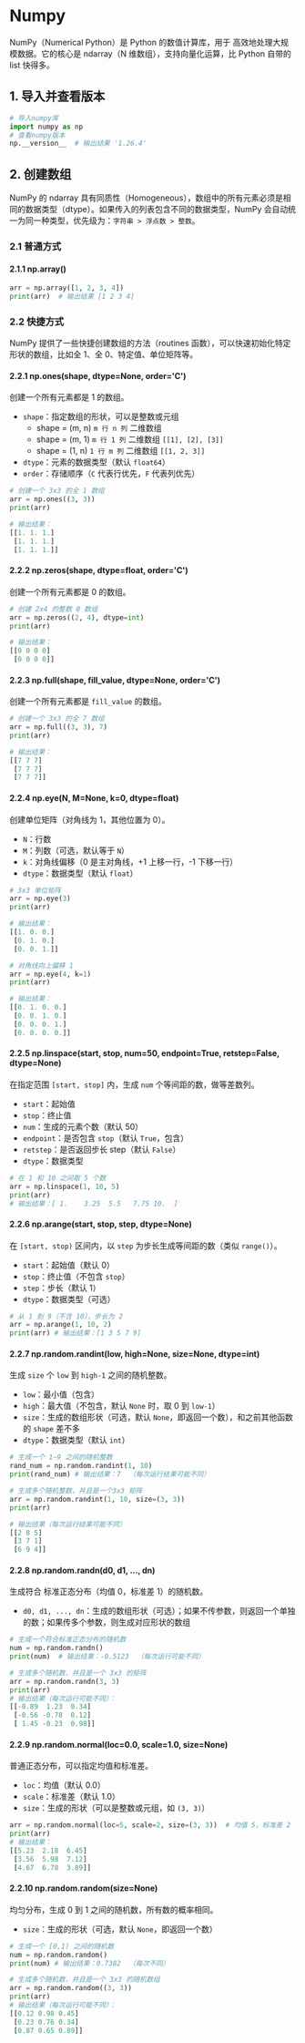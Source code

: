 # Numpy
NumPy（Numerical Python）是 Python 的数值计算库，用于 高效地处理大规模数据。它的核心是 ndarray（N 维数组），支持向量化运算，比 Python 自带的 list 快得多。

## 1. 导入并查看版本
```python
# 导入numpy库
import numpy as np
# 查看numpy版本
np.__version__  # 输出结果 '1.26.4'
```

## 2. 创建数组
NumPy 的 ndarray 具有同质性（Homogeneous），数组中的所有元素必须是相同的数据类型（dtype）。如果传入的列表包含不同的数据类型，NumPy 会自动统一为同一种类型，优先级为：`字符串 > 浮点数 > 整数`。

### 2.1 普通方式
#### 2.1.1 np.array()
```python
arr = np.array([1, 2, 3, 4])
print(arr)  # 输出结果 [1 2 3 4]
```

### 2.2 快捷方式
NumPy 提供了一些快捷创建数组的方法（routines 函数），可以快速初始化特定形状的数组，比如全 1、全 0、特定值、单位矩阵等。
#### 2.2.1 np.ones(shape, dtype=None, order='C')
创建一个所有元素都是 1 的数组。
- `shape`：指定数组的形状，可以是整数或元组
    - shape = (m, n) `m 行 n 列` 二维数组
    - shape = (m, 1) `m 行 1 列` 二维数组 `[[1], [2], [3]]`
    - shape = (1, n) `1 行 m 列` 二维数组 `[[1, 2, 3]]`
- `dtype`：元素的数据类型（默认 `float64`）
- `order`：存储顺序（`C` 代表行优先，`F` 代表列优先）
```python
# 创建一个 3x3 的全 1 数组
arr = np.ones((3, 3))
print(arr)

# 输出结果：
[[1. 1. 1.]
 [1. 1. 1.]
 [1. 1. 1.]]
```

#### 2.2.2 np.zeros(shape, dtype=float, order='C')
创建一个所有元素都是 0 的数组。
```python
# 创建 2x4 的整数 0 数组
arr = np.zeros((2, 4), dtype=int)
print(arr)

# 输出结果：
[[0 0 0 0]
 [0 0 0 0]]
```

#### 2.2.3 np.full(shape, fill_value, dtype=None, order='C')
创建一个所有元素都是 `fill_value` 的数组。
```python
# 创建一个 3x3 的全 7 数组
arr = np.full((3, 3), 7)
print(arr)

# 输出结果：
[[7 7 7]
 [7 7 7]
 [7 7 7]]
```

#### 2.2.4 np.eye(N, M=None, k=0, dtype=float)
创建单位矩阵（对角线为 1，其他位置为 0）。
- `N`：行数
- `M`：列数（可选，默认等于 `N`）
- `k`：对角线偏移（0 是主对角线，+1 上移一行，-1 下移一行）
- `dtype`：数据类型（默认 `float`）
```python
# 3x3 单位矩阵
arr = np.eye(3)
print(arr)

# 输出结果：
[[1. 0. 0.]
 [0. 1. 0.]
 [0. 0. 1.]]

# 对角线向上偏移 1
arr = np.eye(4, k=1)  
print(arr)

# 输出结果：
[[0. 1. 0. 0.]
 [0. 0. 1. 0.]
 [0. 0. 0. 1.]
 [0. 0. 0. 0.]]
```

#### 2.2.5 np.linspace(start, stop, num=50, endpoint=True, retstep=False, dtype=None)
在指定范围 `[start, stop]` 内，生成 `num` 个等间距的数，做等差数列。
- `start`：起始值
- `stop`：终止值
- `num`：生成的元素个数（默认 50）
- `endpoint`：是否包含 `stop`（默认 `True`，包含）
- `retstep`：是否返回步长 step（默认 `False`）
- `dtype`：数据类型
```python
# 在 1 和 10 之间取 5 个数
arr = np.linspace(1, 10, 5)
print(arr)
# 输出结果：[ 1.    3.25  5.5   7.75 10.  ]
```

#### 2.2.6 np.arange(start, stop, step, dtype=None)
在 `[start, stop)` 区间内，以 `step` 为步长生成等间距的数（类似 `range()`）。
- `start`：起始值（默认 0）
- `stop`：终止值（不包含 `stop`）
- `step`：步长（默认 1）
- `dtype`：数据类型（可选）
```python
# 从 1 到 9（不含 10），步长为 2
arr = np.arange(1, 10, 2)
print(arr) # 输出结果：[1 3 5 7 9]
```

#### 2.2.7 np.random.randint(low, high=None, size=None, dtype=int)
生成 `size` 个 `low` 到 `high-1` 之间的随机整数。
- `low`：最小值（包含）
- `high`：最大值（不包含，默认 `None` 时，取 0 到 `low-1`）
- `size`：生成的数组形状（可选，默认 `None`，即返回一个数），和之前其他函数的 `shape` 差不多
- `dtype`：数据类型（默认 `int`）
```python
# 生成一个 1~9 之间的随机整数
rand_num = np.random.randint(1, 10)
print(rand_num) # 输出结果：7  （每次运行结果可能不同）

# 生成多个随机整数，并且是一个3x3 矩阵
arr = np.random.randint(1, 10, size=(3, 3))
print(arr)

# 输出结果（每次运行结果可能不同）
[[2 8 5]
 [3 7 1]
 [6 9 4]]
```

#### 2.2.8 np.random.randn(d0, d1, ..., dn)
生成符合 标准正态分布（均值 0，标准差 1）的随机数。
- `d0, d1, ..., dn`：生成的数组形状（可选）；如果不传参数，则返回一个单独的数；如果传多个参数，则生成对应形状的数组
```python
# 生成一个符合标准正态分布的随机数
num = np.random.randn()
print(num)  # 输出结果：-0.5123  （每次运行可能不同）

# 生成多个随机数，并且是一个 3x3 的矩阵
arr = np.random.randn(3, 3)
print(arr)
# 输出结果（每次运行可能不同）：
[[-0.89  1.23  0.34]
 [-0.56 -0.78  0.12]
 [ 1.45 -0.23  0.98]]
```

#### 2.2.9 np.random.normal(loc=0.0, scale=1.0, size=None)
普通正态分布，可以指定均值和标准差。
- `loc`：均值（默认 0.0）
- `scale`：标准差（默认 1.0）
- `size`：生成的形状（可以是整数或元组，如 `(3, 3)`）
```python
arr = np.random.normal(loc=5, scale=2, size=(3, 3))  # 均值 5，标准差 2
print(arr)
# 输出结果：
[[5.23  2.18  6.45]
 [3.56  5.98  7.12]
 [4.67  6.78  3.89]]
```

#### 2.2.10 np.random.random(size=None)
均匀分布，生成 0 到 1 之间的随机数，所有数的概率相同。
- `size`：生成的形状（可选，默认 `None`，即返回一个数）
```python
# 生成一个 [0,1) 之间的随机数
num = np.random.random()
print(num) # 输出结果：0.7382  （每次不同）

# 生成多个随机数，并且是一个 3x3 的随机数组
arr = np.random.random((3, 3))
print(arr)
# 输出结果（每次运行可能不同）：
[[0.12 0.98 0.45]
 [0.23 0.76 0.34]
 [0.87 0.65 0.89]]
```
